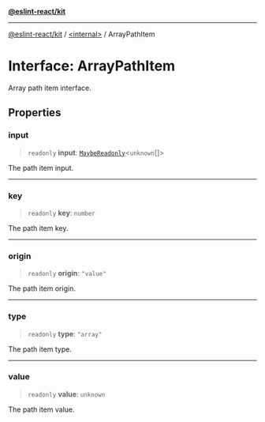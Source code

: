 [**@eslint-react/kit**](../../README.md)

***

[@eslint-react/kit](../../README.md) / [\<internal\>](../README.md) / ArrayPathItem

# Interface: ArrayPathItem

Array path item interface.

## Properties

### input

> `readonly` **input**: [`MaybeReadonly`](../type-aliases/MaybeReadonly.md)\<`unknown`[]\>

The path item input.

***

### key

> `readonly` **key**: `number`

The path item key.

***

### origin

> `readonly` **origin**: `"value"`

The path item origin.

***

### type

> `readonly` **type**: `"array"`

The path item type.

***

### value

> `readonly` **value**: `unknown`

The path item value.
